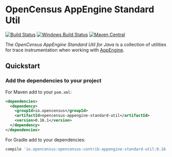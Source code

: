 # OpenCensus AppEngine Standard Util
[![Build Status][travis-image]][travis-url]
[![Windows Build Status][appveyor-image]][appveyor-url]
[![Maven Central][maven-image]][maven-url]

The *OpenCensus AppEngine Standard Util for Java* is a collection of utilities for trace
instrumentation when working with [AppEngine][appengine-url].

## Quickstart

### Add the dependencies to your project

For Maven add to your `pom.xml`:
```xml
<dependencies>
  <dependency>
    <groupId>io.opencensus</groupId>
    <artifactId>opencensus-appengine-standard-util</artifactId>
    <version>0.16.1</version>
  </dependency>
</dependencies>
```

For Gradle add to your dependencies:
```gradle
compile 'io.opencensus:opencensus-contrib-appengine-standard-util:0.16.1'
```

[travis-image]: https://travis-ci.org/census-instrumentation/opencensus-java.svg?branch=master
[travis-url]: https://travis-ci.org/census-instrumentation/opencensus-java
[appveyor-image]: https://ci.appveyor.com/api/projects/status/hxthmpkxar4jq4be/branch/master?svg=true
[appveyor-url]: https://ci.appveyor.com/project/opencensusjavateam/opencensus-java/branch/master
[maven-image]: https://maven-badges.herokuapp.com/maven-central/io.opencensus/opencensus-contrib-appengine-standard-util/badge.svg
[maven-url]: https://maven-badges.herokuapp.com/maven-central/io.opencensus/opencensus-contrib-appengine-standard-util
[appengine-url]: https://appengine.google.com/
